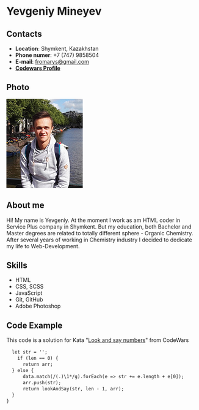 # Yevgeniy Mineyev

## Contacts

- **Location**: Shymkent, Kazakhstan
- **Phone numer**: +7 (747) 9858504
- **E-mail**: fromarys@gmail.com
- **[Codewars Profile](https://www.codewars.com/users/fromarys)**

## Photo
![my photo](myphoto.jpg)

## About me
Hi! My name is Yevgeniy. At the moment I work as am HTML coder in Service Plus company in Shymkent. But my education, both Bachelor and Master degrees are related to totally different sphere - Organic Chemistry. After several years of working in Chemistry industry I decided to dedicate my life to Web-Development.

## Skills
- HTML
- CSS, SCSS
- JavaScript
- Git, GitHub
- Adobe Photoshop

## Code Example
This code is a solution for Kata "[Look and say numbers](https://www.codewars.com/kata/53ea07c9247bc3fcaa00084d)" from CodeWars
```function lookAndSay(data,len, arr = []){
  let str = '';
    if (len == 0) {
      return arr;
  } else {
      data.match(/(.)\1*/g).forEach(e => str += e.length + e[0]);
      arr.push(str);
      return lookAndSay(str, len - 1, arr);
  }
}
```